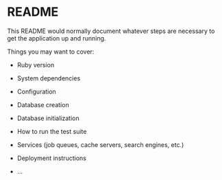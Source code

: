 # README

This README would normally document whatever steps are necessary to get the
application up and running.

Things you may want to cover:

* Ruby version

* System dependencies

* Configuration

* Database creation

* Database initialization

* How to run the test suite

* Services (job queues, cache servers, search engines, etc.)

* Deployment instructions

* ...

<!-- Created a rails repository: rails new product --api -->

<!-- Created a table: rails generate model product name:string price:integer condition:text on_clearance:integer quantity:integer -->

 <!-- Created a folder within the view folder called Product, I then created two action.html.erb files. -->

<!-- Setting up validations. -->

<!-- #Created a product controller with it's actions and it inherited an application controller. -->

<!-- Created the action methods that were needed for the product controller. -->

<!-- I should've done this first, but I sketched out a UML(Unified Modeling Language). -->

<!-- Created a constant called conditions which holds an array of strings -->

<!-- Created a constant called clearance which holds an array of boolean values -->

<!-- Created a loop in seed.rb to generate ten random names, for ten random products -->

<!-- Created a CSS block for the three pages. -->

<!-- styling my website, adding buttons with paths -->
